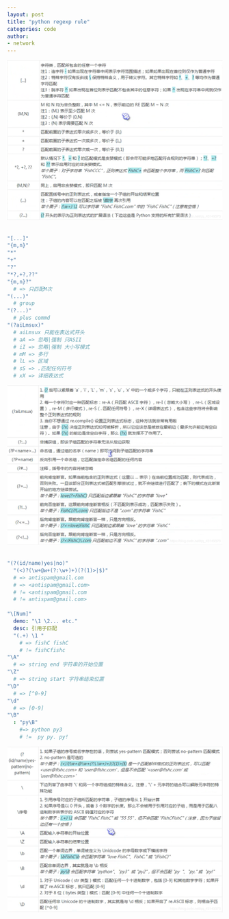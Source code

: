 ```yaml
---
layout: post
title: "python regexp rule"
categories: code
author:
- network
---
```


![regexp 1](/images/py-regexp-rule/regexp1.png)

```yaml

"[...]"
"{m,n}"
"*"
"+"
"?"
"*?,+?,??"
"{m,n}?"
  # => 只匹配M次
"(...)"
  # group
"(?...)"
  # plus commd
"(?aiLmsux)"
  # aiLmsux 只能在表达式开头
  # aA => 忽略|强制 只ASII
  # iI => 忽略|强制 大小写模式
  # mM => 多行
  # lL => 区域
  # sS => .匹配任何符号
  # xX => 详细表达式


```

![regexp 2](/images/py-regexp-rule/regexp.png)

```yaml

"(?(id/name)yes|no)"
  "(<)?(\w+@w+(?:\w+)+)(?(1)>|$)"
  # => antispam@gmail.com
  # => <antispam@gmail.com>
  # != <antispam@gmail.com
  # != antispam@gmail.com>

"\[Num]"
  demo: "\1 \2... etc."
  desc: 引用子匹配
  "(.+) \1 "
    # => fishC fishC 
    # != fishCfishc
"\A" 
  # => string end 字符串的开始位置
"\Z"
  # => string start 字符串结束位置
"\D"
  # => [^0-9]
"\d"
  # => [0-9]
"\B"
  : "py\B" 
    #=> python py3
    # !=  py py. py!

```

![regexp 3](/images/py-regexp-rule/regexp2.png)

